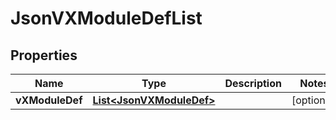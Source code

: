 
# JsonVXModuleDefList

## Properties
Name | Type | Description | Notes
------------ | ------------- | ------------- | -------------
**vXModuleDef** | [**List&lt;JsonVXModuleDef&gt;**](JsonVXModuleDef.md) |  |  [optional]



